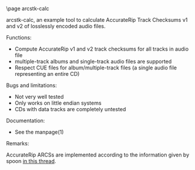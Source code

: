 \page arcstk-calc

arcstk-calc, an example tool to calculate AccurateRip Track Checksums v1 and v2
of losslessly encoded audio files.


Functions:

* Compute AccurateRip v1 and v2 track checksums for all tracks in audio file
* multiple-track albums and single-track audio files are supported
* Respect CUE files for album/multiple-track files (a single audio file
  representing an entire CD)


Bugs and limitations:

* Not very well tested
* Only works on little endian systems
* CDs with data tracks are completely untested


Documentation:

* See the manpage(1)


Remarks:

AccurateRip ARCSs are implemented according to the information given by spoon
[in this thread][1].

[1]: https://forum.dbpoweramp.com/showthread.php?20641-AccurateRip-CRC-Calculation
